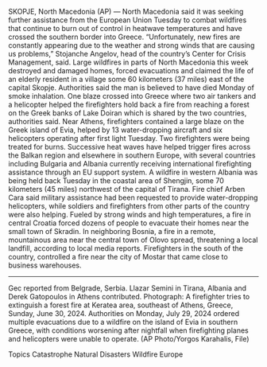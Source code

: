 SKOPJE, North Macedonia (AP) — North Macedonia said it was seeking further assistance from the European Union Tuesday to combat wildfires that continue to burn out of control in heatwave temperatures and have crossed the southern border into Greece.
“Unfortunately, new fires are constantly appearing due to the weather and strong winds that are causing us problems,” Stojanche Angelov, head of the country’s Center for Crisis Management, said.
Large wildfires in parts of North Macedonia this week destroyed and damaged homes, forced evacuations and claimed the life of an elderly resident in a village some 60 kilometers (37 miles) east of the capital Skopje. Authorities said the man is believed to have died Monday of smoke inhalation.
One blaze crossed into Greece where two air tankers and a helicopter helped the firefighters hold back a fire from reaching a forest on the Greek banks of Lake Doiran which is shared by the two countries, authorities said.
Near Athens, firefighters contained a large blaze on the Greek island of Evia, helped by 13 water-dropping aircraft and six helicopters operating after first light Tuesday. Two firefighters were being treated for burns.
Successive heat waves have helped trigger fires across the Balkan region and elsewhere in southern Europe, with several countries including Bulgaria and Albania currently receiving international firefighting assistance through an EU support system. A wildfire in western Albania was being held back Tuesday in the coastal area of Shengjin, some 70 kilometers (45 miles) northwest of the capital of Tirana.
Fire chief Arben Cara said military assistance had been requested to provide water-dropping helicopters, while soldiers and firefighters from other parts of the country were also helping.
Fueled by strong winds and high temperatures, a fire in central Croatia forced dozens of people to evacuate their homes near the small town of Skradin.
In neighboring Bosnia, a fire in a remote, mountainous area near the central town of Olovo spread, threatening a local landfill, according to local media reports. Firefighters in the south of the country, controlled a fire near the city of Mostar that came close to business warehouses.
___
Gec reported from Belgrade, Serbia. Llazar Semini in Tirana, Albania and Derek Gatopoulos in Athens contributed.
Photograph: A firefighter tries to extinguish a forest fire at Keratea area, southeast of Athens, Greece, Sunday, June 30, 2024. Authorities on Monday, July 29, 2024 ordered multiple evacuations due to a wildfire on the island of Evia in southern Greece, with conditions worsening after nightfall when firefighting planes and helicopters were unable to operate. (AP Photo/Yorgos Karahalis, File)

Topics
Catastrophe
Natural Disasters
Wildfire
Europe
